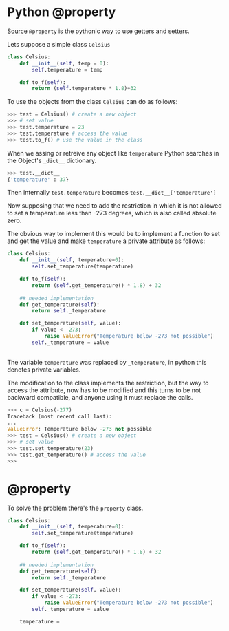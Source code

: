 # Python @property

[Source](https://www.programiz.com/python-programming/property)
`@property` is the pythonic way to use getters and setters.

Lets suppose a simple class `Celsius`

```python
class Celsius:
    def __init__(self, temp = 0):
        self.temperature = temp

    def to_f(self):
        return (self.temperature * 1.8)+32
```

To use the objects from the class `Celsius`
can do as follows:


```python
>>> test = Celsius() # create a new object
>>> # set value
>>> test.temperature = 23 
>>> test.temperature # access the value
>>> test.to_f() # use the value in the class
```
When we assing or retreive any object like `temperature`
Python searches in the Object's `_dict__` dictionary.

```python
>>> test.__dict__
{'temperature' : 37}
```

Then internally `test.temperature` becomes `test.__dict__['temperature']`

Now supposing that we need to add the restriction in which it is not 
allowed to set a temperature less than -273 degrees, which is also called
absolute zero.

The obvious way to implement this would be to implement a function to set
and get the value and make `temperature` a private attribute as follows:

```python
class Celsius:
    def __init__(self, temperature=0):
        self.set_temperature(temperature)

    def to_f(self):
        return (self.get_temperature() * 1.8) + 32
    
    ## needed implementation
    def get_temperature(self):
        return self._temperature

    def set_temperature(self, value):
        if value < -273:
            raise ValueError("Temperature below -273 not possible")
        self._temperature = value
    
```


The variable `temperature` was replaced by `_temperature`, in python
this denotes private variables.

The modification to the class implements the restriction, but the
way to access the attribute, now has to be modified and this turns
to be not backward compatible, and anyone using it must replace the
calls.

```python
>>> c = Celsius(-277)
Traceback (most recent call last):
...
ValueError: Temperature below -273 not possible
>>> test = Celsius() # create a new object
>>> # set value
>>> test.set_temperature(23)
>>> test.get_temperature() # access the value
>>> 
```

# @property

To solve the problem there's the `property` class.

```python
class Celsius:
    def __init__(self, temperature=0):
        self.set_temperature(temperature)

    def to_f(self):
        return (self.get_temperature() * 1.8) + 32
    
    ## needed implementation
    def get_temperature(self):
        return self._temperature

    def set_temperature(self, value):
        if value < -273:
            raise ValueError("Temperature below -273 not possible")
        self._temperature = value

    temperature = 

```
